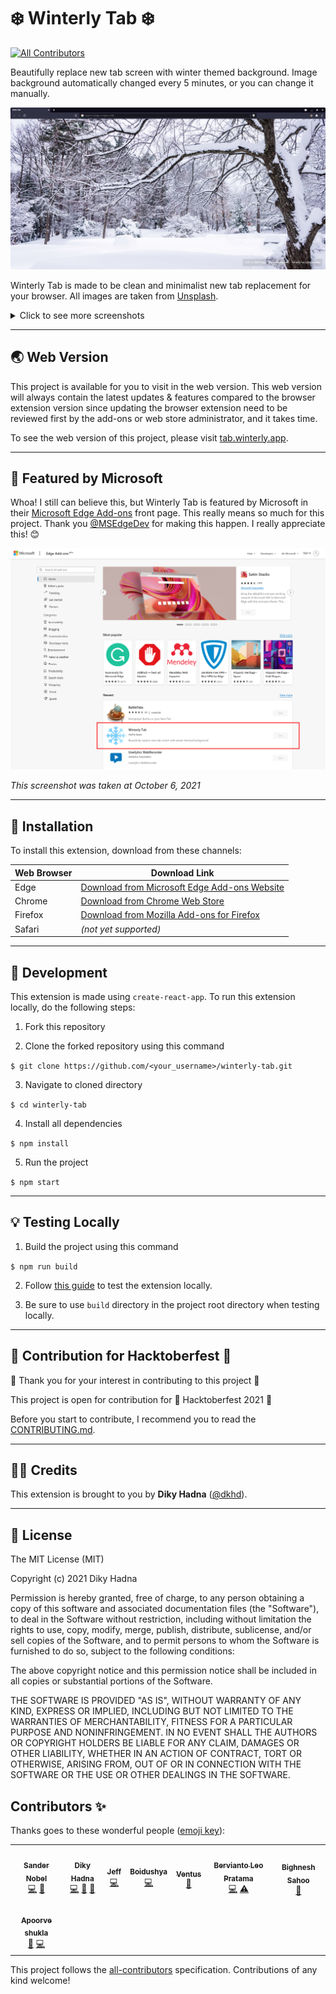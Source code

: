 # ❄️ Winterly Tab ❄️
<!-- ALL-CONTRIBUTORS-BADGE:START - Do not remove or modify this section -->
[![All Contributors](https://img.shields.io/badge/all_contributors-8-orange.svg?style=flat-square)](#contributors-)
<!-- ALL-CONTRIBUTORS-BADGE:END -->

Beautifully replace new tab screen with winter themed background. Image background automatically changed every 5 minutes, or you can change it manually.

![Screenshot](docs/images/winterly_tab_01.png)

Winterly Tab is made to be clean and minimalist new tab replacement for your browser. All images are taken from [Unsplash](https://unsplash.com/s/photos/winter?orientation=landscape).

<details>
<summary>
Click to see more screenshots
</summary>

![Screenshot](docs/images/winterly_tab_02.png)
![Screenshot](docs/images/winterly_tab_03.png)
![Screenshot](docs/images/winterly_tab_04.png)
![Screenshot](docs/images/winterly_tab_05.png)

</details>

---
## 🌏 Web Version

This project is available for you to visit in the web version. This web version will always contain the latest updates & features compared to the browser extension version since updating the browser extension need to be reviewed first by the add-ons or web store administrator, and it takes time.

To see the web version of this project, please visit [tab.winterly.app](https://tab.winterly.app).

---

## 🌟 Featured by Microsoft

Whoa! I still can believe this, but Winterly Tab is featured by Microsoft in their [Microsoft Edge Add-ons](https://microsoftedge.microsoft.com/addons/Microsoft-Edge-Extensions-Home) front page. This really means so much for this project. Thank you [@MSEdgeDev](https://twitter.com/MSEdgeDev) for making this happen. I really appreciate this! 😊

![Featured](docs/images/featured-ms-edge.png)

_This screenshot was taken at October 6, 2021_

---

## 📡 Installation

To install this extension, download from these channels:

| Web Browser | Download Link                                                                                                                                   |
| ----------- | ----------------------------------------------------------------------------------------------------------------------------------------------- |
| Edge        | [Download from Microsoft Edge Add-ons Website](https://microsoftedge.microsoft.com/addons/detail/winterly-tab/pbpanekbjohgcgfejhoelngbinagbclj) |
| Chrome      | [Download from Chrome Web Store](https://chrome.google.com/webstore/detail/winterly-tab/fcbaofhfpeakjobpnemojmibbnkpgigi)                       |
| Firefox     | [Download from Mozilla Add-ons for Firefox](https://addons.mozilla.org/en-US/firefox/addon/winterly-tab/)                                       |
| Safari      | _(not yet supported)_                                                                                                                           |

---

## 🔧 Development

This extension is made using `create-react-app`. To run this extension locally, do the following steps:

1. Fork this repository

2. Clone the forked repository using this command

`$ git clone https://github.com/<your_username>/winterly-tab.git`

3. Navigate to cloned directory

`$ cd winterly-tab`

4. Install all dependencies

`$ npm install`

5. Run the project

`$ npm start`

---

## 💡 Testing Locally

1. Build the project using this command

`$ npm run build`

2. Follow [this guide](https://support.google.com/chrome/a/answer/2714278?hl=en) to test the extension locally.

3. Be sure to use `build` directory in the project root directory when testing locally.

---

## 🎃 Contribution for Hacktoberfest 🎃

🎉 Thank you for your interest in contributing to this project 🎉

This project is open for contribution for 🎃 Hacktoberfest 2021 🎃

Before you start to contribute, I recommend you to read the [CONTRIBUTING.md](CONTRIBUTING.md).

---

## 🧑‍💻 Credits

This extension is brought to you by **Diky Hadna** ([@dkhd](https://github.com/dkhd)).

---

## 📝 License

The MIT License (MIT)

Copyright (c) 2021 Diky Hadna

Permission is hereby granted, free of charge, to any person obtaining a copy of this software and associated documentation files (the "Software"), to deal in the Software without restriction, including without limitation the rights to use, copy, modify, merge, publish, distribute, sublicense, and/or sell copies of the Software, and to permit persons to whom the Software is furnished to do so, subject to the following conditions:

The above copyright notice and this permission notice shall be included in all copies or substantial portions of the Software.

THE SOFTWARE IS PROVIDED "AS IS", WITHOUT WARRANTY OF ANY KIND, EXPRESS OR IMPLIED, INCLUDING BUT NOT LIMITED TO THE WARRANTIES OF MERCHANTABILITY, FITNESS FOR A PARTICULAR PURPOSE AND NONINFRINGEMENT. IN NO EVENT SHALL THE AUTHORS OR COPYRIGHT HOLDERS BE LIABLE FOR ANY CLAIM, DAMAGES OR OTHER LIABILITY, WHETHER IN AN ACTION OF CONTRACT, TORT OR OTHERWISE, ARISING FROM, OUT OF OR IN CONNECTION WITH THE SOFTWARE OR THE USE OR OTHER DEALINGS IN THE SOFTWARE.

## Contributors ✨

Thanks goes to these wonderful people ([emoji key](https://allcontributors.org/docs/en/emoji-key)):

<!-- ALL-CONTRIBUTORS-LIST:START - Do not remove or modify this section -->
<!-- prettier-ignore-start -->
<!-- markdownlint-disable -->
<table>
  <tr>
    <td align="center"><a href="https://sandernobel.dev"><img src="https://avatars.githubusercontent.com/u/53917461?v=4?s=100" width="100px;" alt=""/><br /><sub><b>Sander Nobel</b></sub></a><br /><a href="https://github.com/dkhd/winterly-tab/commits?author=sano2019" title="Code">💻</a> <a href="https://github.com/dkhd/winterly-tab/commits?author=sano2019" title="Documentation">📖</a></td>
    <td align="center"><a href="https://hadna.space"><img src="https://avatars.githubusercontent.com/u/3040839?v=4?s=100" width="100px;" alt=""/><br /><sub><b>Diky Hadna</b></sub></a><br /><a href="https://github.com/dkhd/winterly-tab/commits?author=dkhd" title="Code">💻</a> <a href="https://github.com/dkhd/winterly-tab/commits?author=dkhd" title="Documentation">📖</a> <a href="#design-dkhd" title="Design">🎨</a></td>
    <td align="center"><a href="http://je-poy.github.io"><img src="https://avatars.githubusercontent.com/u/19700174?v=4?s=100" width="100px;" alt=""/><br /><sub><b>Jeff</b></sub></a><br /><a href="https://github.com/dkhd/winterly-tab/commits?author=je-poy" title="Code">💻</a></td>
    <td align="center"><a href="https://boidushya.com"><img src="https://avatars.githubusercontent.com/u/26746725?v=4?s=100" width="100px;" alt=""/><br /><sub><b>Boidushya</b></sub></a><br /><a href="https://github.com/dkhd/winterly-tab/commits?author=boidushya" title="Code">💻</a></td>
    <td align="center"><a href="https://gladiusmusic.rf.gd"><img src="https://avatars.githubusercontent.com/u/29584664?v=4?s=100" width="100px;" alt=""/><br /><sub><b>Ventus</b></sub></a><br /><a href="#ideas-V3ntus" title="Ideas, Planning, & Feedback">🤔</a></td>
    <td align="center"><a href="https://berviantoleo.my.id"><img src="https://avatars.githubusercontent.com/u/15927349?v=4?s=100" width="100px;" alt=""/><br /><sub><b>Bervianto Leo Pratama</b></sub></a><br /><a href="https://github.com/dkhd/winterly-tab/commits?author=berviantoleo" title="Code">💻</a> <a href="https://github.com/dkhd/winterly-tab/commits?author=berviantoleo" title="Tests">⚠️</a></td>
    <td align="center"><a href="https://github.com/bigsbunny"><img src="https://avatars.githubusercontent.com/u/56313473?v=4?s=100" width="100px;" alt=""/><br /><sub><b>Bighnesh Sahoo</b></sub></a><br /><a href="#ideas-bigsbunny" title="Ideas, Planning, & Feedback">🤔</a></td>
  </tr>
  <tr>
    <td align="center"><a href="https://github.com/shukapurv"><img src="https://avatars.githubusercontent.com/u/73848723?v=4?s=100" width="100px;" alt=""/><br /><sub><b>Apoorve shukla</b></sub></a><br /><a href="#ideas-shukapurv" title="Ideas, Planning, & Feedback">🤔</a> <a href="https://github.com/dkhd/winterly-tab/commits?author=shukapurv" title="Code">💻</a></td>
  </tr>
</table>

<!-- markdownlint-restore -->
<!-- prettier-ignore-end -->

<!-- ALL-CONTRIBUTORS-LIST:END -->

This project follows the [all-contributors](https://github.com/all-contributors/all-contributors) specification. Contributions of any kind welcome!
